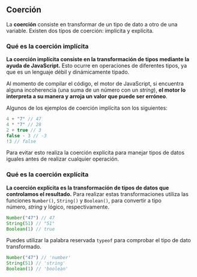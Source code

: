 ## ****Coerción****

La **coerción** consiste en transformar de un tipo de dato a otro de una variable. Existen dos tipos de coerción: implícita y explícita.

### **Qué es la coerción implícita**

**La coerción implícita consiste en la transformación de tipos mediante la ayuda de JavaScript.** Esto ocurre en operaciones de diferentes tipos, ya que es un lenguaje débil y dinámicamente tipado.

Al momento de compilar el código, el motor de JavaScript, si encuentra alguna incoherencia (una suma de un número con un *string*), **el motor lo interpreta a su manera y arroja un valor que puede ser erróneo**.

Algunos de los ejemplos de coerción implícita son los siguientes:

```jsx
4 + "7" // 47
4 * "7" // 28
2 + true // 3
false - 3 // -3
!3 // false
```

Para evitar esto realiza la coerción explícita para manejar tipos de datos iguales antes de realizar cualquier operación.

### **Qué es la coerción explícita**

**La coerción explícita es la transformación de tipos de datos que controlamos el resultado.** Para realizar estas transformaciones utiliza las funciones `Number()`, `String()` y `Boolean()`, para convertir a tipo número, *string* y lógico, respectivamente.

```jsx
Number("47") // 47
String(51) // "51"
Boolean(1) // true
```

Puedes utilizar la palabra reservada `typeof` para comprobar el tipo de dato transformado.

```jsx
Number("47") // 'number'
String(51) // 'string'
Boolean(1) // 'boolean'
```